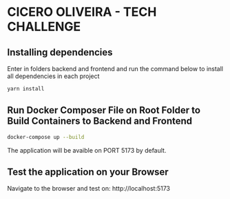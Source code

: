 # CICERO OLIVEIRA - TECH CHALLENGE

## Installing dependencies

Enter in folders backend and frontend and run the command below to install all dependencies in each project

```bash
yarn install
```

## Run Docker Composer File on Root Folder to Build Containers to Backend and Frontend

```bash
docker-compose up --build
```

The application will be avaible on PORT 5173 by default.

## Test the application on your Browser

Navigate to the browser and test on: http://localhost:5173
